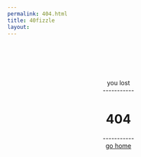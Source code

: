 ```yaml
---
permalink: 404.html
title: 40fizzle
layout: 
---
```

<BR><BR><BR><BR>
<center>
you lost
<br>
-----------
<h1>404</h1>
-----------
<br>
<a href="{{ site.url }}">go home</a>
</center>
